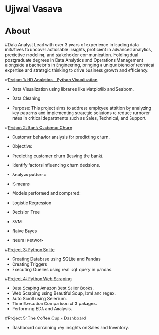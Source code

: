 # Ujjwal Vasava

# About

#Data Analyst Lead with over 3 years of experience in leading data initiatives to uncover actionable insights, proficient in advanced analytics, predictive modeling, and stakeholder communication. Holding dual postgraduate degrees in Data Analytics and Operations Management alongside a bachelor's in Engineering, bringing a unique blend of technical expertise and strategic thinking to drive business growth and efficiency.

#[Project 1: HR Analytics - Python Visualization](https://github.com/ujjwal150297/HR-Analytics---Visualization.git)

* Data Visualization using libraries like Matplotlib and Seaborn.

* Data Cleaning

* Purpose: This project aims to address employee attrition by analyzing key patterns and implementing strategic solutions to reduce turnover rates in critical departments such as Sales, Technical, and Support.


#[Project 2: Bank Customer Churn](https://github.com/ujjwal150297/Bank-Customer-Churn.git)

* Customer behavior analysis for predicting churn.

* Objective:
* Predicting customer churn (leaving the bank).
* Identify factors influencing churn decisions.
* Analyze patterns
* K-means

* Models performed and compared:
* Logistic Regression
* Decision Tree
* SVM
* Naive Bayes
* Neural Network


#[Project 3: Python Sqlite](https://github.com/ujjwal150297/Python-Sqlite.git)

* Creating Database using SQLite and Pandas
* Creating Triggers
* Executing Queries using real_sql_query in pandas.


#[Project 4: Python Web Scraping](https://github.com/ujjwal150297/Web-Scaping---Python.git)

* Data Scaping Amazon Best Seller Books.
* Web Scraping using Beautiful Soup, lxml and regex.
* Auto Scroll using Selenium.
* Time Execution Comparison of 3 pakages.
* Performing EDA and Analysis.


#[Project 5: The Coffee Cup - Dashboard](https://github.com/ujjwal150297/The-Coffee-Cup---Tableau-Dashboard.git)

* Dashboard containing key insights on Sales and Inventory.





